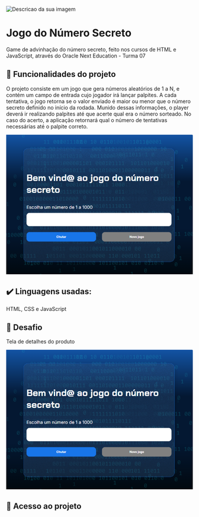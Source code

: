 
![Descricao da sua imagem](./img/Programação-Projeto%20do%20Jogo%20Secreto%20#ONE7.png)


# Jogo do Número Secreto

Game de advinhação do número secreto, feito nos cursos de HTML e JavaScript, através do Oracle Next Education - Turma  07

## 🔨 Funcionalidades do projeto

O projeto consiste em um jogo que gera números aleatórios de 1 a N, e contém um campo de entrada cujo jogador irá lançar palpites. A cada tentativa, o jogo retorna se o valor enviado é maior ou menor que o número secreto definido no início da rodada. Munido dessas informações, o player deverá ir realizando palpites até que acerte qual era o número sorteado. No caso do acerto, a aplicação retornará qual o número de tentativas necessárias até o palpite correto. 

![](https://github.com/brluca-s/projeto-numero-secreto/blob/44a075b1682e8ad026417d4d381c02a443c864e9/js-curso-2-aula_-/img/main_page.png)


## ✔️ Linguagens usadas:

HTML, CSS e JavaScript


## 🎯 Desafio

Tela de detalhes do produto

![](./img/main_page.png)

## 📁 Acesso ao projeto

